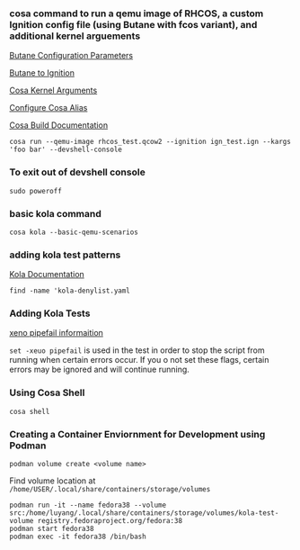 ### cosa command to run a qemu image of RHCOS, a custom Ignition config file (using Butane with fcos variant), and additional kernel arguements
[Butane Configuration Parameters](https://coreos.github.io/butane/specs/)

[Butane to Ignition](https://docs.fedoraproject.org/en-US/fedora-coreos/producing-ign/)

[Cosa Kernel Arguments](https://coreos.github.io/coreos-assembler/cosa/run/#additional-kernel-arguments)

[Configure Cosa Alias](https://coreos.github.io/coreos-assembler/building-fcos/)

[Cosa Build Documentation](https://coreos.github.io/coreos-assembler/cosa/)

`cosa run --qemu-image rhcos_test.qcow2 --ignition ign_test.ign --kargs 'foo bar' --devshell-console`


### To exit out of devshell console
`sudo poweroff`


### basic kola command
`cosa kola --basic-qemu-scenarios`

### adding kola test patterns
[Kola Documentation](https://coreos.github.io/coreos-assembler/kola/)

`find -name 'kola-denylist.yaml`

### Adding Kola Tests
[xeno pipefail informaition](https://gist.github.com/mohanpedala/1e2ff5661761d3abd0385e8223e16425?permalink_comment_id=3945021)

`set -xeuo pipefail` is used in the test in order to stop the script from running when certain errors occur. If you o not set these flags, certain errors may be ignored and will continue running.

### Using Cosa Shell
```
cosa shell
```

### Creating a Container Enviornment for Development using Podman
```
podman volume create <volume name>
```
Find volume location at `/home/USER/.local/share/containers/storage/volumes`
```
podman run -it --name fedora38 --volume src:/home/luyang/.local/share/containers/storage/volumes/kola-test-volume registry.fedoraproject.org/fedora:38
podman start fedora38
podman exec -it fedora38 /bin/bash
```
